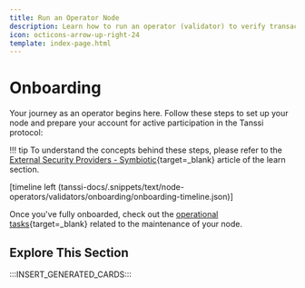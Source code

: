 ```yaml
---
title: Run an Operator Node
description: Learn how to run an operator (validator) to verify transactions across Tanssi-powered networks, providing security and earning rewards for your contribution.
icon: octicons-arrow-up-right-24
template: index-page.html
---
```


# Onboarding

Your journey as an operator begins here. Follow these steps to set up your node and prepare your account for active participation in the Tanssi protocol:

!!! tip
    To understand the concepts behind these steps, please refer to the [External Security Providers - Symbiotic](/learn/tanssi/external-security-providers/symbiotic/){target=\_blank} article of the learn section.

[timeline left (tanssi-docs/.snippets/text/node-operators/validators/onboarding/onboarding-timeline.json)]

Once you've fully onboarded, check out the [operational tasks](/node-operators/validators/operational-tasks/){target=\_blank} related to the maintenance of your node.

## Explore This Section

:::INSERT_GENERATED_CARDS:::
